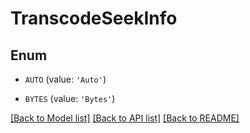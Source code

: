 # TranscodeSeekInfo


## Enum

* `AUTO` (value: `'Auto'`)

* `BYTES` (value: `'Bytes'`)

[[Back to Model list]](../README.md#documentation-for-models) [[Back to API list]](../README.md#documentation-for-api-endpoints) [[Back to README]](../README.md)


